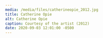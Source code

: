 ```yaml
---
media: /media/files/catherineopie_2012.jpg
title: Catherine Opie
alt: Catherine Opie
caption: Courtesy of the artist (2012)
date: 2020-09-03 12:01:00 -0500
---
```

